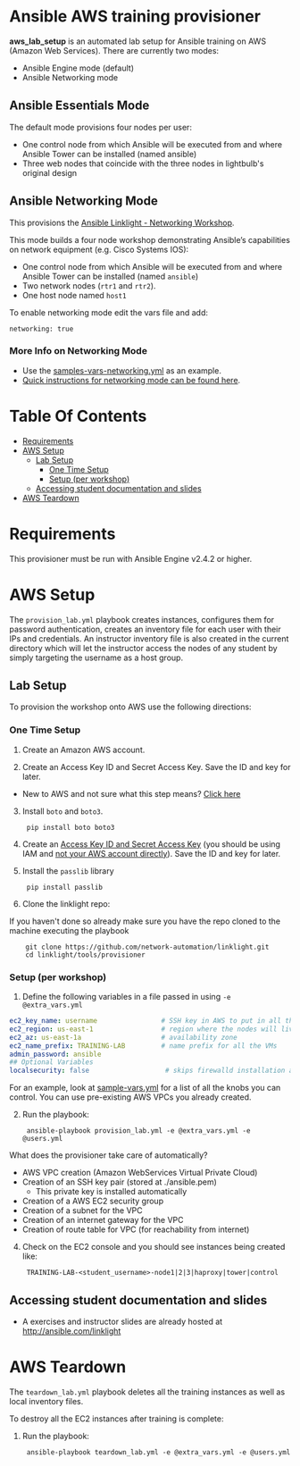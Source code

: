# Ansible AWS training provisioner
**aws_lab_setup** is an automated lab setup for Ansible training on AWS (Amazon Web Services).  There are currently two modes:
 - Ansible Engine mode (default)
 - Ansible Networking mode

## Ansible Essentials Mode
The default mode provisions four nodes per user:
* One control node from which Ansible will be executed from and where Ansible Tower can be installed (named ansible)
* Three web nodes that coincide with the three nodes in lightbulb's original design

## Ansible Networking Mode
This provisions the [Ansible Linklight - Networking Workshop](../exercises/networking).  

This mode builds a four node workshop demonstrating Ansible’s capabilities on network equipment (e.g. Cisco Systems IOS):
* One control node from which Ansible will be executed from and where Ansible Tower can be installed (named `ansible`)
* Two network nodes (`rtr1` and `rtr2`).
* One host node named `host1`

To enable networking mode edit the vars file and add:
```
networking: true
```
### More Info on Networking Mode

- Use the [samples-vars-networking.yml](samples-vars-networking.yml) as an example.  
- [Quick instructions for networking mode can be found here](network_quick_instructions.md).

# Table Of Contents
- [Requirements](#requirements)
- [AWS Setup](#aws-setup)
  - [Lab Setup](#lab-setup)
    - [One Time Setup](#one-time-setup)
    - [Setup (per workshop)](#setup-per-workshop)
  - [Accessing student documentation and slides](#Accessing-student-documentation-and-slides)
- [AWS Teardown](#aws-teardown)

# Requirements

This provisioner  must be run with Ansible Engine v2.4.2 or higher.

# AWS Setup
The `provision_lab.yml` playbook creates instances, configures them for password authentication, creates an inventory file for each user with their IPs and credentials. An instructor inventory file is also created in the current directory which will let the instructor access the nodes of any student by simply targeting the username as a host group.

## Lab Setup
To provision the workshop onto AWS use the following directions:

### One Time Setup

1. Create an Amazon AWS account.

2. Create an Access Key ID and Secret Access Key.  Save the ID and key for later.

  - New to AWS and not sure what this step means?  [Click here](aws-directions/AWSHELP.md)

3. Install `boto` and `boto3`.

        pip install boto boto3

4. Create an [Access Key ID and Secret Access Key](http://docs.aws.amazon.com/IAM/latest/UserGuide/id_credentials_access-keys.html) (you should be using IAM and [not your AWS account directly](http://docs.aws.amazon.com/general/latest/gr/managing-aws-access-keys.html)).  Save the ID and key for later.

5. Install the `passlib` library

        pip install passlib

6. Clone the linklight repo:

If you haven't done so already make sure you have the repo cloned to the machine executing the playbook

        git clone https://github.com/network-automation/linklight.git
        cd linklight/tools/provisioner

### Setup (per workshop)

1. Define the following variables in a file passed in using `-e @extra_vars.yml`

```yml
ec2_key_name: username                # SSH key in AWS to put in all the instances
ec2_region: us-east-1                 # region where the nodes will live
ec2_az: us-east-1a                    # availability zone
ec2_name_prefix: TRAINING-LAB         # name prefix for all the VMs
admin_password: ansible
## Optional Variables
localsecurity: false                   # skips firewalld installation and SE Linux when turned to false
```

For an example, look at [sample-vars.yml](sample-vars.yml) for a list of all the knobs you can control.  You can use pre-existing AWS VPCs you already created.

2. Run the playbook:

        ansible-playbook provision_lab.yml -e @extra_vars.yml -e @users.yml

What does the provisioner take care of automatically?
- AWS VPC creation (Amazon WebServices Virtual Private Cloud)
- Creation of an SSH key pair (stored at ./ansible.pem)
  - This private key is installed automatically
- Creation of a AWS EC2 security group
- Creation of a subnet for the VPC
- Creation of an internet gateway for the VPC
- Creation of route table for VPC (for reachability from internet)

4. Check on the EC2 console and you should see instances being created like:

        TRAINING-LAB-<student_username>-node1|2|3|haproxy|tower|control

## Accessing student documentation and slides

  * A exercises and instructor slides are already hosted at http://ansible.com/linklight

# AWS Teardown

The `teardown_lab.yml` playbook deletes all the training instances as well as local inventory files.

To destroy all the EC2 instances after training is complete:

1. Run the playbook:

        ansible-playbook teardown_lab.yml -e @extra_vars.yml -e @users.yml
